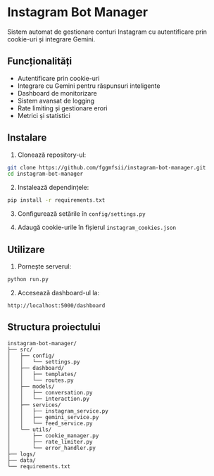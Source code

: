 # Instagram Bot Manager

Sistem automat de gestionare conturi Instagram cu autentificare prin cookie-uri și integrare Gemini.

## Funcționalități

- Autentificare prin cookie-uri
- Integrare cu Gemini pentru răspunsuri inteligente
- Dashboard de monitorizare
- Sistem avansat de logging
- Rate limiting și gestionare erori
- Metrici și statistici

## Instalare

1. Clonează repository-ul:
```bash
git clone https://github.com/fggmfsii/instagram-bot-manager.git
cd instagram-bot-manager
```

2. Instalează dependințele:
```bash
pip install -r requirements.txt
```

3. Configurează setările în `config/settings.py`

4. Adaugă cookie-urile în fișierul `instagram_cookies.json`

## Utilizare

1. Pornește serverul:
```bash
python run.py
```

2. Accesează dashboard-ul la:
```
http://localhost:5000/dashboard
```

## Structura proiectului

```
instagram-bot-manager/
├── src/
│   ├── config/
│   │   └── settings.py
│   ├── dashboard/
│   │   ├── templates/
│   │   └── routes.py
│   ├── models/
│   │   ├── conversation.py
│   │   └── interaction.py
│   ├── services/
│   │   ├── instagram_service.py
│   │   ├── gemini_service.py
│   │   └── feed_service.py
│   └── utils/
│       ├── cookie_manager.py
│       ├── rate_limiter.py
│       └── error_handler.py
├── logs/
├── data/
└── requirements.txt
```